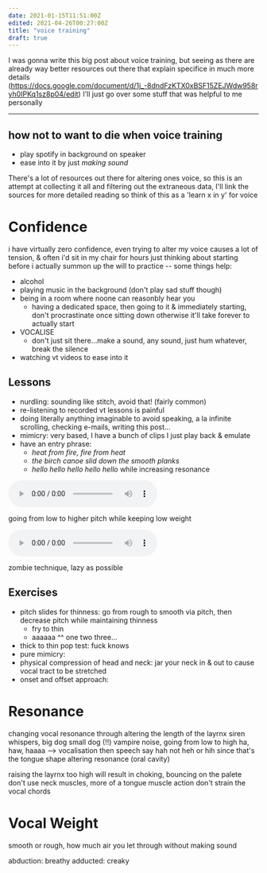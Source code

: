 ```yaml
---
date: 2021-01-15T11:51:00Z
edited: 2021-04-26T00:27:00Z
title: "voice training"
draft: true
---
```


I was gonna write this big post about voice training, but seeing as there are
already way better resources out there that explain specifice in much more
details
(<https://docs.google.com/document/d/1j_-8dndFzKTX0xBSF15ZEJWdw958ryh0IPKq1sz8p04/edit>)
I'll just go over some stuff that was helpful to me personally

---

## how not to want to die when voice training

- play spotify in background on speaker
- ease into it by just _making sound_

There's a lot of resources out there for altering ones voice, so this is an
attempt at collecting it all and filtering out the extraneous data, I'll link
the sources for more detailed reading so think of this as a 'learn x in y' for
voice

# Confidence

i have virtually zero confidence, even trying to alter my voice causes a lot of
tension, & often i'd sit in my chair for hours just thinking about starting
before i actually summon up the will to practice -- some things help:

- alcohol
- playing music in the background (don't play sad stuff though)
- being in a room where noone can reasonbly hear you
  - having a dedicated space, then going to it & immediately starting, don't
    procrastinate once sitting down otherwise it'll take forever to actually
    start
- VOCALISE
  - don't just sit there...make a sound, any sound, just hum whatever, break the
    silence
- watching vt videos to ease into it

## Lessons

- nurdling: sounding like stitch, avoid that! (fairly common)
- re-listening to recorded vt lessons is painful
- doing literally anything imaginable to avoid speaking, a la infinite
  scrolling, checking e-mails, writing this post...
- mimicry: very based, I have a bunch of clips I just play back & emulate
- have an entry phrase:
  - _heat from fire, fire from heat_
  - _the birch canoe slid down the smooth planks_
  - _hello hello hello hello hello_ while increasing resonance

<audio src="https://ftp.cass.si/n9s4=gdg9.mp4" controls></audio>

going from low to higher pitch while keeping low weight

<audio src="https://ftp.cass.si/y4n8.5in4.mp4" controls></audio>

zombie technique, lazy as possible

## Exercises

- pitch slides for thinness: go from rough to smooth via pitch, then decrease
  pitch while maintaining thinness
  - fry to thin
  - aaaaaa ^^ one two three...
- thick to thin pop test: fuck knows
- pure mimicry:
- physical compression of head and neck: jar your neck in & out to cause vocal
  tract to be stretched
- onset and offset approach:

# Resonance

changing vocal resonance through altering the length of the layrnx siren
whispers, big dog small dog (!!) vampire noise, going from low to high ha, haw,
haaaa --> vocalisation then speech say hah not heh or hih since that's the
tongue shape altering resonance (oral cavity)

raising the layrnx too high will result in choking, bouncing on the palete don't
use neck muscles, more of a tongue muscle action don't strain the vocal chords

# Vocal Weight

smooth or rough, how much air you let through without making sound

abduction: breathy adducted: creaky
